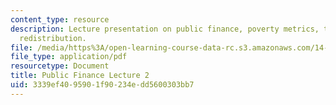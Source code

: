 ```yaml
---
content_type: resource
description: Lecture presentation on public finance, poverty metrics, taxation, and
  redistribution.
file: /media/https%3A/open-learning-course-data-rc.s3.amazonaws.com/14-771-development-economics-microeconomic-issues-and-policy-models-fall-2008/3339ef4095901f90234edd5600303bb7_lec10.pdf
file_type: application/pdf
resourcetype: Document
title: Public Finance Lecture 2
uid: 3339ef40-9590-1f90-234e-dd5600303bb7
---
```

